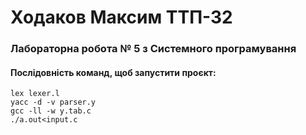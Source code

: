 # Ходаков Максим ТТП-32
### Лабораторна робота № 5 з Системного програмування

#### Послідовність команд, щоб запустити проєкт:  
    lex lexer.l
    yacc -d -v parser.y
    gcc -ll -w y.tab.c
    ./a.out<input.c